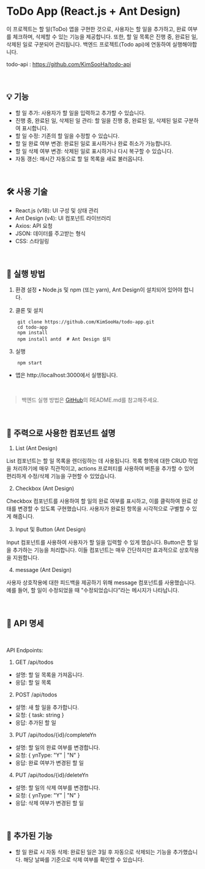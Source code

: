 # ToDo App (React.js + Ant Design)

이 프로젝트는 할 일(ToDo) 앱을 구현한 것으로, 사용자는 할 일을 추가하고, 완료 여부를 체크하며, 삭제할 수 있는 기능을 제공합니다. 또한, 할 일 목록은 진행 중, 완료된 일, 삭제된 일로 구분되어 관리됩니다.
백엔드 프로젝트(Todo api)에 연동하여 실행해야합니다.

todo-api : https://github.com/KimSooHa/todo-api

<br/>

## 💡 기능


- 할 일 추가: 사용자가 할 일을 입력하고 추가할 수 있습니다.
- 진행 중, 완료된 일, 삭제된 일 관리: 할 일을 진행 중, 완료된 일, 삭제된 일로 구분하여 표시합니다.
- 할 일 수정: 기존의 할 일을 수정할 수 있습니다.
- 할 일 완료 여부 변경: 완료된 일로 표시하거나 완료 취소가 가능합니다.
- 할 일 삭제 여부 변경: 삭제된 일로 표시하거나 다시 복구할 수 있습니다.
- 자동 갱신: 매시간 자동으로 할 일 목록을 새로 불러옵니다.

<br/>

## 🛠️ 사용 기술

- React.js (v18): UI 구성 및 상태 관리
- Ant Design (v4): UI 컴포넌트 라이브러리
- Axios: API 요청
- JSON: 데이터를 주고받는 형식
- CSS: 스타일링      
  
<br/>

## 🚀 실행 방법

1. 환경 설정
	•	Node.js 및 npm (또는 yarn), Ant Design이 설치되어 있어야 합니다.

2. 클론 및 설치

```shell
    git clone https://github.com/KimSooHa/todo-app.git
    cd todo-app
    npm install
    npm install antd  # Ant Design 설치
```

3. 실행
```shell
    npm start
```
- 앱은 http://localhost:3000에서 실행됩니다.    

<br/>

> 백엔드 실행 방법은 [GitHub](https://github.com/KimSooHa/todo-api)의 README.md를 참고해주세요.

<br/>


## 🧩 주력으로 사용한 컴포넌트 설명

1. List (Ant Design)

List 컴포넌트는 할 일 목록을 렌더링하는 데 사용됩니다. 목록 항목에 대한 CRUD 작업을 처리하기에 매우 직관적이고, actions 프로퍼티를 사용하여 버튼을 추가할 수 있어 편리하게 수정/삭제 기능을 구현할 수 있었습니다.

2. Checkbox (Ant Design)

Checkbox 컴포넌트를 사용하여 할 일의 완료 여부를 표시하고, 이를 클릭하여 완료 상태를 변경할 수 있도록 구현했습니다. 사용자가 완료된 항목을 시각적으로 구별할 수 있게 해줍니다.

3. Input 및 Button (Ant Design)

Input 컴포넌트를 사용하여 사용자가 할 일을 입력할 수 있게 했습니다. Button은 할 일을 추가하는 기능을 처리합니다. 이들 컴포넌트는 매우 간단하지만 효과적으로 상호작용을 지원합니다.

4. message (Ant Design)

사용자 상호작용에 대한 피드백을 제공하기 위해 message 컴포넌트를 사용했습니다. 예를 들어, 할 일이 수정되었을 때 "수정되었습니다”라는 메시지가 나타납니다.

<br/>

## 📝 API 명세
<br/>

API Endpoints:  
  
1. GET /api/todos
- 설명: 할 일 목록을 가져옵니다.
- 응답: 할 일 목록

2. POST /api/todos

- 설명: 새 할 일을 추가합니다.
- 요청: { task: string }
- 응답: 추가된 할 일

3. PUT /api/todos/{id}/completeYn

- 설명: 할 일의 완료 여부를 변경합니다.
- 요청: { ynType: "Y" | "N" }
- 응답: 완료 여부가 변경된 할 일

4. PUT /api/todos/{id}/deleteYn
- 설명: 할 일의 삭제 여부를 변경합니다.
- 요청: { ynType: "Y" | "N" }
- 응답: 삭제 여부가 변경된 할 일
     
<br/>

## 🔧 추가된 기능
- 할 일 완료 시 자동 삭제: 완료된 일은 3일 후 자동으로 삭제되는 기능을 추가했습니다. 해당 날짜를 기준으로 삭제 여부를 확인할 수 있습니다.